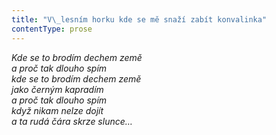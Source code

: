```yaml
---
title: "V\_lesním horku kde se mě snaží zabít konvalinka"
contentType: prose
---
```


<section>

_Kde se to brodím dechem země  
a proč tak dlouho spím  
kde se to brodím dechem země  
jako černým kapradím  
a proč tak dlouho spím  
když nikam nelze dojít  
a ta rudá čára skrze slunce…_

</section>
